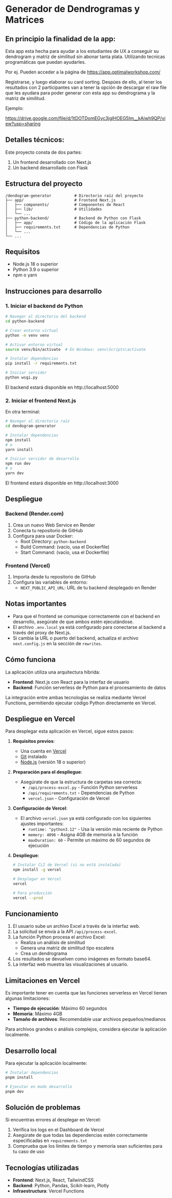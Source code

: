 # Generador de Dendrogramas y Matrices

## En principio la finalidad de la app:

Esta app esta hecha para ayudar a los estudiantes de UX a conseguir su dendrogram y matriz de similitud sin abonar tanta plata. Utilizando tecnicas programáticas que puedan ayudarles.

Por ej. Pueden acceder a la página de https://app.optimalworkshop.com/

Registrarse, y luego elaborar su card sorting. Despúes de ello, al tener los resultados con 2 participantes van a tener la opción de descargar el raw file que les ayudara para poder generar con esta app su dendrograma y la matriz de similitud.

Ejemplo:

https://drive.google.com/file/d/1tDOTDomEGyc3jglHOEG5Im__kAiwh9QP/view?usp=sharing

## Detalles técnicos:

Este proyecto consta de dos partes:

1. Un frontend desarrollado con Next.js
2. Un backend desarrollado con Flask

## Estructura del proyecto

```
/dendogram-generator          # Directorio raíz del proyecto
├── app/                      # Frontend Next.js
│   ├── components/           # Componentes de React
│   ├── lib/                  # Utilidades
│   └── ...
├── python-backend/           # Backend de Python con Flask
│   ├── app/                  # Código de la aplicación Flask
│   ├── requirements.txt      # Dependencias de Python
│   └── ...
└── ...
```

## Requisitos

- Node.js 18 o superior
- Python 3.9 o superior
- npm o yarn

## Instrucciones para desarrollo

### 1. Iniciar el backend de Python

```bash
# Navegar al directorio del backend
cd python-backend

# Crear entorno virtual
python -m venv venv

# Activar entorno virtual
source venv/bin/activate  # En Windows: venv\Scripts\activate

# Instalar dependencias
pip install -r requirements.txt

# Iniciar servidor
python wsgi.py
```

El backend estará disponible en http://localhost:5000

### 2. Iniciar el frontend Next.js

En otra terminal:

```bash
# Navegar al directorio raíz
cd dendogram-generator

# Instalar dependencias
npm install
# o
yarn install

# Iniciar servidor de desarrollo
npm run dev
# o
yarn dev
```

El frontend estará disponible en http://localhost:3000

## Despliegue

### Backend (Render.com)

1. Crea un nuevo Web Service en Render
2. Conecta tu repositorio de GitHub
3. Configura para usar Docker:
   - Root Directory: `python-backend`
   - Build Command: (vacío, usa el Dockerfile)
   - Start Command: (vacío, usa el Dockerfile)

### Frontend (Vercel)

1. Importa desde tu repositorio de GitHub
2. Configura las variables de entorno:
   - `NEXT_PUBLIC_API_URL`: URL de tu backend desplegado en Render

## Notas importantes

- Para que el frontend se comunique correctamente con el backend en desarrollo, asegúrate de que ambos estén ejecutándose.
- El archivo `.env.local` ya está configurado para conectarse al backend a través del proxy de Next.js.
- Si cambia la URL o puerto del backend, actualiza el archivo `next.config.js` en la sección de `rewrites`.

## Cómo funciona

La aplicación utiliza una arquitectura híbrida:

- **Frontend**: Next.js con React para la interfaz de usuario
- **Backend**: Función serverless de Python para el procesamiento de datos

La integración entre ambas tecnologías se realiza mediante Vercel Functions, permitiendo ejecutar código Python directamente en Vercel.

## Despliegue en Vercel

Para desplegar esta aplicación en Vercel, sigue estos pasos:

1. **Requisitos previos**:

   - Una cuenta en [Vercel](https://vercel.com)
   - [Git](https://git-scm.com/) instalado
   - [Node.js](https://nodejs.org/) (versión 18 o superior)

2. **Preparación para el despliegue**:

   - Asegúrate de que la estructura de carpetas sea correcta:
     - `/api/process-excel.py` - Función Python serverless
     - `/api/requirements.txt` - Dependencias de Python
     - `vercel.json` - Configuración de Vercel

3. **Configuración de Vercel**:

   - El archivo `vercel.json` ya está configurado con los siguientes ajustes importantes:
     - `runtime: "python3.12"` - Usa la versión más reciente de Python
     - `memory: 4096` - Asigna 4GB de memoria a la función
     - `maxDuration: 60` - Permite un máximo de 60 segundos de ejecución

4. **Despliegue**:

   ```bash
   # Instalar CLI de Vercel (si no está instalada)
   npm install -g vercel

   # Desplegar en Vercel
   vercel

   # Para producción
   vercel --prod
   ```

## Funcionamiento

1. El usuario sube un archivo Excel a través de la interfaz web.
2. La solicitud se envía a la API `/api/process-excel`.
3. La función Python procesa el archivo Excel:
   - Realiza un análisis de similitud
   - Genera una matriz de similitud tipo escalera
   - Crea un dendrograma
4. Los resultados se devuelven como imágenes en formato base64.
5. La interfaz web muestra las visualizaciones al usuario.

## Limitaciones en Vercel

Es importante tener en cuenta que las funciones serverless en Vercel tienen algunas limitaciones:

- **Tiempo de ejecución**: Máximo 60 segundos
- **Memoria**: Máximo 4GB
- **Tamaño de archivos**: Recomendable usar archivos pequeños/medianos

Para archivos grandes o análisis complejos, considera ejecutar la aplicación localmente.

## Desarrollo local

Para ejecutar la aplicación localmente:

```bash
# Instalar dependencias
pnpm install

# Ejecutar en modo desarrollo
pnpm dev
```

## Solución de problemas

Si encuentras errores al desplegar en Vercel:

1. Verifica los logs en el Dashboard de Vercel
2. Asegúrate de que todas las dependencias estén correctamente especificadas en `requirements.txt`
3. Comprueba que los límites de tiempo y memoria sean suficientes para tu caso de uso

## Tecnologías utilizadas

- **Frontend**: Next.js, React, TailwindCSS
- **Backend**: Python, Pandas, Scikit-learn, Plotly
- **Infraestructura**: Vercel Functions
